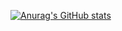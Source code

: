 [![Anurag's GitHub stats](https://github-readme-stats.vercel.app/api?username=deenyshomar)](https://github.com/deenyshomar/github-readme-stats)

<!---
deenyshomar/deenyshomar is a ✨ special ✨ repository because its `README.md` (this file) appears on your GitHub profile.
You can click the Preview link to take a look at your changes.
--->
